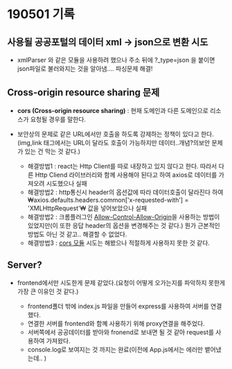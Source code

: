 # 190501 기록
## 사용될 공공포털의 데이터 xml -> json으로 변환 시도 

- xmlParser 와 같은 모듈을 사용하려 했으나 주소 뒤에 ?_type=json 을 붙이면 json파일로 불러와지는 것을 알아냄.... 파싱문제 해결!

## Cross-origin resource sharing 문제

- **cors (Cross-origin resource sharing)** : 현재 도메인과 다른 도메인으로 리소스가 요청될 경우를 말한다.

- 보안상의 문제로 같은 URL에서만 호출을 하도록 강제하는 정책이 있다고 한다. (img,link 태그에서는 URL이 달라도 호출이 가능하지만 데이터..개념?의보안 문제가 있는 건 막는 것 같다.)

  - 해결방법1 : react는 Http Client를 따로 내장하고 있지 않다고 한다. 따라서 다른 Http Cliend 라이브러리와 함께 사용해야 된다고 하여 axios로 데이터를 가져오려 시도했으나 실패
  - 해결방법2 : http통신시 header의 옵션값에 따라 데이터호출이 달라진다 하여
    ₩axios.defaults.headers.common['x-requested-with'] = 'XMLHttpRequest'₩ 값을 넣어보았으나 실패
  - 해결방법2 : 크롬플러그인 [Allow-Control-Allow-Origin](https://chrome.google.com/webstore/detail/allow-control-allow-origi/nlfbmbojpeacfghkpbjhddihlkkiljbi)을 사용하는 방법이 있었지만(이 또한 응답 header의 옵션을 변경해주는 것 같다.) 뭔가 근본적인 방법도 아닌 것 같고.. 해결할 수 없었다.
   - 해결방법3 : [cors 모듈](https://www.npmjs.com/package/cors) 시도는 해봤으나 적절하게 사용하지 못한 것 같다.

## Server?
  - frontend에서만 시도한게 문제 같았다.(요청이 어떻게 오가는지를 파악하지 못한게 가장 큰 이유인 것 같다.)

     - frontend폴더 밖에 index.js 파일을 만들어 express를 사용하여 서버를 연결했다.
     - 연결한 서버를 frontend와 함꼐 사용하기 위해 proxy연결을 해주었다.
     - 서버쪽에서 공공데이터를 받아와 fronend로 보내면 될 것 같아 request를 사용하여 가져왔다.
     - console.log로 보여지는 것 까지는 완료(이전에 App.js에서는 에러만 뱉어냈는데.. )

